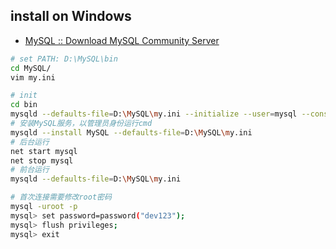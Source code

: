## install on Windows

* [MySQL :: Download MySQL Community Server](https://dev.mysql.com/downloads/mysql/5.7.html#downloads)

```bash
# set PATH: D:\MySQL\bin
cd MySQL/
vim my.ini

# init
cd bin
mysqld --defaults-file=D:\MySQL\my.ini --initialize --user=mysql --console
# 安装MySQL服务，以管理员身份运行cmd
mysqld --install MySQL --defaults-file=D:\MySQL\my.ini
# 后台运行 
net start mysql
net stop mysql
# 前台运行
mysqld --defaults-file=D:\MySQL\my.ini 

# 首次连接需要修改root密码
mysql -uroot -p  
mysql> set password=password("dev123");
mysql> flush privileges;  
mysql> exit
```
